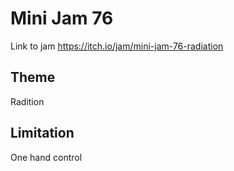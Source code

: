 # Mini Jam 76

Link to jam
https://itch.io/jam/mini-jam-76-radiation

## Theme
Radition

## Limitation
One hand control